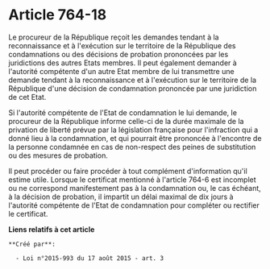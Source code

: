 # Article 764-18

Le procureur de la République reçoit les demandes tendant à la reconnaissance et à l'exécution sur le territoire de la
République des condamnations ou des décisions de probation prononcées par les juridictions des autres Etats membres. Il peut
également demander à l'autorité compétente d'un autre Etat membre de lui transmettre une demande tendant à la reconnaissance
et à l'exécution sur le territoire de la République d'une décision de condamnation prononcée par une juridiction de cet
Etat. 

Si l'autorité compétente de l'Etat de condamnation le lui demande, le procureur de la République informe celle-ci de la durée
maximale de la privation de liberté prévue par la législation française pour l'infraction qui a donné lieu à la condamnation,
et qui pourrait être prononcée à l'encontre de la personne condamnée en cas de non-respect des peines de substitution ou des
mesures de probation. 

Il peut procéder ou faire procéder à tout complément d'information qu'il estime utile. Lorsque le certificat mentionné à
l'article 764-6 est incomplet ou ne correspond manifestement pas à la condamnation ou, le cas échéant, à la décision de
probation, il impartit un délai maximal de dix jours à l'autorité compétente de l'Etat de condamnation pour compléter ou
rectifier le certificat.

**Liens relatifs à cet article**

	**Créé par**:

	  - Loi n°2015-993 du 17 août 2015 - art. 3
